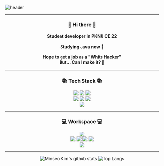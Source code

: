 ![header](https://capsule-render.vercel.app/api?type=waving&color=auto&height=250&section=header&text=Welcome!&fontSize=90&desc=%20Opal1031%20coding%20study%20🍀&descSize=20&fontAlignY=40&fontColor=ffffff)

---

<h3 align="center" class="heading-element" dir="auto">👋 Hi there 👋</h3>

<h4 align="center" class="heading-element" dir="auto">Student developer in PKNU CE 22<br/><br/>Studying Java now 🫠<br/><br/>Hope to get a job as a "White Hacker"<br/>But... Can I make it? 🥲</h4>

---

<h3 align="center" class="heading-element" dir="auto">📚 Tech Stack 📚</h3>

<div align=center>

<img src="https://img.shields.io/badge/Python-3776AB?style=flat&logo=Python&logoColor=white">
<img src="https://img.shields.io/badge/C-00599C?style=flat&logo=C&logoColor=white">
<img src="https://img.shields.io/badge/Java-007396?style=flat&logo=OpenJDK&logoColor=white">
<br/>
<img src="https://img.shields.io/badge/HTML5-E34F26?style=flat&logo=HTML5&logoColor=white">
<img src="https://img.shields.io/badge/CSS3-1572B6?style=flat&logo=CSS3&logoColor=white">
<img src="https://img.shields.io/badge/JavaScript-F7DF1E?style=flat&logo=JavaScript&logoColor=white">
<br/>
<img src="https://img.shields.io/badge/Github-181717?style=flat&logo=Github&logoColor=white">

</div>

---

<h3 align="center" class="heading-element" dir="auto">💻 Workspace 💻</h3>

<div align=center>

<img src="https://img.shields.io/badge/Windows-0078D6?style=flat&logo=Windows&logoColor=white">
<br/>
<img src="https://img.shields.io/badge/Visual Studio Code-0078D6?style=flat&logo=VSCode&logoColor=white">
<img src="https://img.shields.io/badge/Pycharm-000000?style=flat&logo=Pycharm&logoColor=white">
<img src="https://img.shields.io/badge/Eclipse IDE-000000?style=flat&logo=Eclipse IDE&logoColor=white">
<img src="https://img.shields.io/badge/Jupyter-F37626?style=flat&logo=Jupyter&logoColor=white">
<br/>
<img src="https://img.shields.io/badge/Notion-000000?style=flat&logo=Notion&logoColor=white">

</div>

---

<div align=center>

![Minseo Kim's github stats](https://github-readme-stats.vercel.app/api?username=Opal1031&show_icons=true&theme=tokyonight)
![Top Langs](https://github-readme-stats.vercel.app/api/top-langs/?username=opal1031&langs_count=10&layout=compact&theme=tokyonight)

</div>
